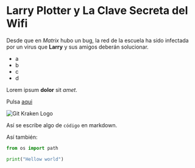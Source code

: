 # Larry Plotter y La Clave Secreta del Wifi

Desde que en *Matrix* hubo un bug, la red de la escuela ha sido infectada por un virus que 
**Larry** y sus amigos deberán solucionar.


* a
* b
* c
* d

Lorem ipsum **dolor** sit *amet*.

Pulsa [aqui](http://google.com)

![Git Kraken Logo](https://www.gitkraken.com/downloads/brand-assets/gitkraken-logo-dark-sq.png)

Así se escribe algo de `código` en markdown.

Así también:

```python
from os import path

print("Hellow world")
```
